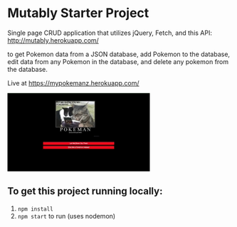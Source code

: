 # Mutably Starter Project
Single page CRUD application that utilizes jQuery, Fetch, and this API:
http://mutably.herokuapp.com/

to get Pokemon data from a JSON database,
add Pokemon to the database,
edit data from any Pokemon in the database,
and delete any pokemon from the database.

Live at https://mypokemanz.herokuapp.com/

<img src='./Demo GIF.gif'/>

## To get this project running locally:
1. `npm install`
1. `npm start` to run (uses nodemon)
